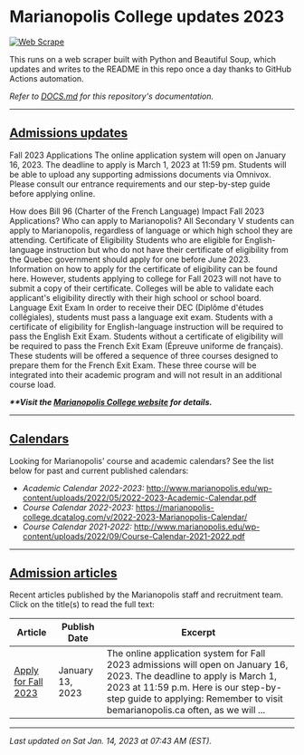 # Marianopolis College updates 2023

[![Web Scrape](https://github.com/cw118/mari-updates/actions/workflows/scrape.yml/badge.svg)](https://github.com/cw118/mari-updates/actions/workflows/scrape.yml)

This runs on a web scraper built with Python and Beautiful Soup, which updates and writes to the README in this repo once a day thanks to GitHub Actions automation.

*Refer to [DOCS.md](DOCS.md) for this repository's documentation.*

---

## [Admissions updates](https://www.bemarianopolis.ca/admissions/admissions-updates/)

Fall 2023 Applications
The online application system will open on January 16, 2023. The deadline to apply is March 1, 2023 at 11:59 pm. Students will be able to upload any supporting admissions documents via Omnivox. Please consult our entrance requirements and our step-by-step guide before applying online.

How does Bill 96 (Charter of the French Language) Impact Fall 2023 Applications?
Who can apply to Marianopolis?
All Secondary V students can apply to Marianopolis, regardless of language or which high school they are attending.
Certificate of Eligibility
Students who are eligible for English-language instruction but who do not have their certificate of eligibility from the Quebec government should apply for one before June 2023. Information on how to apply for the certificate of eligibility can be found here. However, students applying to college for Fall 2023 will not have to submit a copy of their certificate. Colleges will be able to validate each applicant's eligibility directly with their high school or school board.
Language Exit Exam
In order to receive their DEC (Diplôme d'études collégiales), students must pass a language exit exam.
Students with a certificate of eligibility for English-language instruction will be required to pass the English Exit Exam.
Students without a certificate of eligibility will be required to pass the French Exit Exam (Épreuve uniforme de français). These students will be offered a sequence of three courses designed to prepare them for the French Exit Exam. These three course will be integrated into their academic program and will not result in an additional course load.

***\*\*Visit the [Marianopolis College website](https://www.bemarianopolis.ca/admissions/updates/) for details.***

---

## [Calendars](https://www.marianopolis.edu/campus-life/calendar/)

Looking for Marianopolis' course and academic calendars? See the list below for past and current published calendars:

- *Academic Calendar 2022-2023:* http://www.marianopolis.edu/wp-content/uploads/2022/05/2022-2023-Academic-Calendar.pdf
- *Course Calendar 2022-2023:* https://marianopolis-college.dcatalog.com/v/2022-2023-Marianopolis-Calendar/
- *Course Calendar 2021-2022:* http://www.marianopolis.edu/wp-content/uploads/2022/09/Course-Calendar-2021-2022.pdf

---

## [Admission articles](https://www.bemarianopolis.ca/category/admissions/)

Recent articles published by the Marianopolis staff and recruitment team. Click on the title(s) to read the full text:

| Article | Publish Date | Excerpt |
| ------- | ------------ | ------- |
| [Apply for Fall 2023](https://www.bemarianopolis.ca/apply/) | January 13, 2023 | The online application system for Fall 2023 admissions will open on January 16, 2023. The deadline to apply is March 1, 2023 at 11:59 p.m. Here is our step-by-step guide to applying: Remember to visit bemarianopolis.ca often, as we will ... |

---

*Last updated on Sat Jan. 14, 2023 at 07:43 AM (EST).*